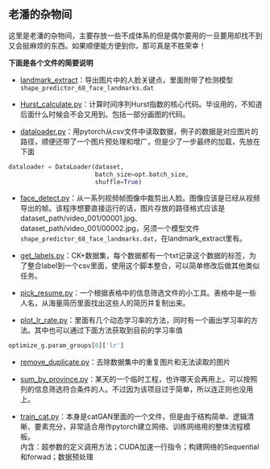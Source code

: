 <kbd>老潘的杂物间</kbd>  
---
这里是老潘的杂物间，主要存放一些不成体系的但是偶尔要用的一旦要用却找不到又会挺麻烦的东西。如果顺便能方便到你，那可真是不胜荣幸！  


**下面是各个文件的简要说明**  

* [landmark_extract](https://github.com/divertingPan/utility_room/tree/master/landmark_extract)：导出图片中的人脸关键点，里面附带了检测模型`shape_predictor_68_face_landmarks.dat`
  
* [Hurst_calculate.py](https://github.com/divertingPan/utility_room/blob/master/Hurst_calculate.py)：计算时间序列Hurst指数的核心代码。毕设用的，不知道后面什么时候会不会又用到。包括一部分画图的代码。
  
* [dataloader.py](https://github.com/divertingPan/utility_room/blob/master/dataloader.py)：用pytorch从csv文件中读取数据，例子的数据是对应图片的路径，顺便还带了一个图片预处理和增广，但是少了一步最终的加载，先放在下面
```python
dataloader = DataLoader(dataset,
                        batch_size=opt.batch_size,
                        shuffle=True)
```

* [face_detect.py](https://github.com/divertingPan/utility_room/blob/master/face_detect.py)：从一系列视频帧图像中裁剪出人脸。图像应该是已经从视频导出的帧。该程序想要直接运行的话，图片存放的路径格式应该是dataset_path/video_001/00001.jpg、dataset_path/video_001/00002.jpg，另须一个模型文件`shape_predictor_68_face_landmarks.dat`，在landmark_extract里有。

* [get_labels.py](https://github.com/divertingPan/utility_room/blob/master/get_labels.py)：CK+数据集，每个数据都有一个txt记录这个数据的标签，为了整合label到一个csv里面，使用这个脚本整合，可以简单修改后做其他类似任务。


* [pick_resume.py](https://github.com/divertingPan/utility_room/blob/master/pick_resume.py)：一个根据表格中的信息筛选文件的小工具。表格中是一些人名，从海量简历里面找出这些人的简历并复制出来。

* [plot_lr_rate.py](https://github.com/divertingPan/utility_room/blob/master/plot_lr_rate.py)：里面有几个动态学习率的方法，同时有一个画出学习率的方法。其中也可以通过下面方法获取到目前的学习率值
```python
optimize_g.param_groups[0]['lr']
```

* [remove_duplicate.py](https://github.com/divertingPan/utility_room/blob/master/remove_duplicate.py)：去除数据集中的重复图片和无法读取的图片

* [sum_by_province.py](https://github.com/divertingPan/utility_room/blob/master/sum_by_province.py)：某天的一个临时工程，也许哪天会再用上。可以按照列的信息筛选符合条件的人。不过因为该项目过于简单，所以连正则也没用上。

* [train_cat.py](https://github.com/divertingPan/utility_room/blob/master/train_cat.py)：本身是catGAN里面的一个文件，但是由于结构简单、逻辑清晰、要素充分，非常适合用作pytorch建立网络、训练网络用的整体流程模板。  
内含：超参数的定义调用方法；CUDA加速一行指令；构建网络的Sequential和forwad；数据预处理
